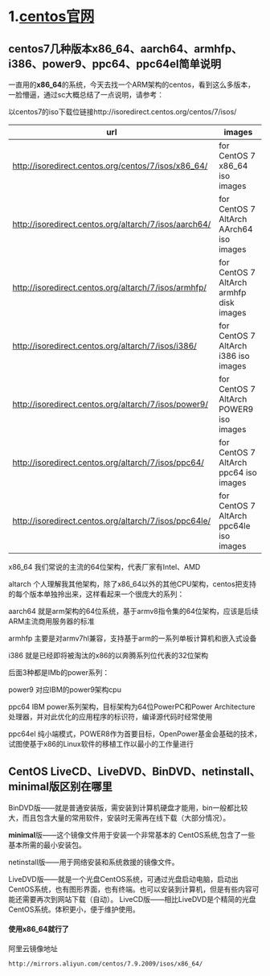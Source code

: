 # 1.[centos官网](https://www.centos.org/)

## centos7几种版本x86_64、aarch64、armhfp、i386、power9、ppc64、ppc64el简单说明

一直用的**x86_64**的系统，今天去找一个ARM架构的centos，看到这么多版本，一脸懵逼，通过sc大概总结了一点说明，请参考：

以centos7的iso下载位链接http://isoredirect.centos.org/centos/7/isos/

| url                                                   | images                                  |
| ----------------------------------------------------- | --------------------------------------- |
| http://isoredirect.centos.org/centos/7/isos/x86_64/   | for CentOS 7 x86_64 iso images          |
| http://isoredirect.centos.org/altarch/7/isos/aarch64/ | for CentOS 7 AltArch AArch64 iso images |
| http://isoredirect.centos.org/altarch/7/isos/armhfp/  | for CentOS 7 AltArch armhfp disk images |
| http://isoredirect.centos.org/altarch/7/isos/i386/    | for CentOS 7 AltArch i386 iso images    |
| http://isoredirect.centos.org/altarch/7/isos/power9/  | for CentOS 7 AltArch POWER9 iso images  |
| http://isoredirect.centos.org/altarch/7/isos/ppc64/   | for CentOS 7 AltArch ppc64 iso images   |
| http://isoredirect.centos.org/altarch/7/isos/ppc64le/ | for CentOS 7 AltArch ppc64le iso images |


x86_64 我们常说的主流的64位架构，代表厂家有Intel、AMD

altarch 个人理解我其他架构，除了x86_64以外的其他CPU架构，centos把支持的每个版本单独拎出来，这样看起来一个很庞大的系列：

aarch64 就是arm架构的64位系统，基于armv8指令集的64位架构，应该是后续ARM主流商用服务器的标准

armhfp 主要是对armv7hl兼容，支持基于arm的一系列单板计算机和嵌入式设备

i386 就是已经即将被淘汰的x86的以奔腾系列位代表的32位架构

后面3种都是IMb的power系列：

power9 对应IBM的power9架构cpu

ppc64  IBM power系列架构，目标架构为64位PowerPC和Power Architecture处理器，并对此优化的应用程序的标识符，编译源代码时经常使用

ppc64el 纯小端模式，POWER8作为首要目标，OpenPower基金会基础的技术，试图使基于x86的Linux软件的移植工作以最小的工作量进行



## CentOS LiveCD、LiveDVD、BinDVD、netinstall、minimal版区别在哪里

BinDVD版——就是普通安装版，需安装到计算机硬盘才能用，bin一般都比较大，而且包含大量的常用软件，安装时无需再在线下载（大部分情况）。 

**minimal**版——这个镜像文件用于安装一个非常基本的 CentOS系统,包含了一些基本所需的最小安装包。

netinstall版——用于网络安装和系统救援的镜像文件。

LiveDVD版——就是一个光盘CentOS系统，可通过光盘启动电脑，启动出CentOS系统，也有图形界面，也有终端。也可以安装到计算机，但是有些内容可能还需要再次到网站下载（自动）。 
LiveCD版——相比LiveDVD是个精简的光盘CentOS系统。体积更小，便于维护使用。

#### 使用x86_64就行了

阿里云镜像地址

```url
http://mirrors.aliyun.com/centos/7.9.2009/isos/x86_64/
```

